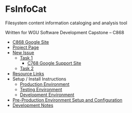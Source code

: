 # FsInfoCat

Filesystem content information cataloging and analysis tool

Written for WGU Software Development Capstone – C868

- [C868 Google Site](https://sites.google.com/wgu.edu/soft-dev-capstone-site/home)
- [Project Page](https://github.com/lerwine/FsInfoCat/projects/1)
- [New Issue](https://github.com/lerwine/FsInfoCat/issues/new)
  - [Task 1](https://github.com/lerwine/FsInfoCat/blob/main/WGU/Task1)
    - [C768 Google Support Site](https://sites.google.com/wgu.edu/c768-techcomm-version2/home)
  - [Task 2](https://github.com/lerwine/FsInfoCat/blob/main/WGU/Task2)
- [Resource Links](ResourceLinks.md)
- Setup / Install Instructions
  - [Production Environment](Setup/ProdEnvSetup.md)
  - [Testing Environment](Setup/TestEnvSetup.md)
  - [Development Environment](Setup/DevEnvSetup.md)
- [Pre-Production Environment Setup and Configuration](Setup/PreProdSetup.md)
- [Development Notes](DevNotes.md)
